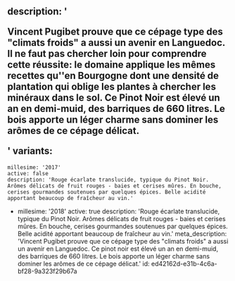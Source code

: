 description: '<p>Vincent Pugibet prouve que ce cépage type des "climats froids" a aussi un avenir en Languedoc. Il ne faut pas chercher loin pour comprendre cette réussite: le domaine applique les mêmes recettes qu''en Bourgogne dont une densité de plantation qui oblige les plantes à chercher les minéraux dans le sol. Ce Pinot Noir est élevé un an en demi-muid, des barriques de 660 litres. Le bois apporte un léger charme sans dominer les arômes de ce cépage délicat.</p>'
variants:
  -
    millesime: '2017'
    active: false
    description: 'Rouge écarlate translucide, typique du Pinot Noir. Arômes délicats de fruit rouges - baies et cerises mûres. En bouche, cerises gourmandes soutenues par quelques épices. Belle acidité apportant beaucoup de fraîcheur au vin.'
  -
    millesime: '2018'
    active: true
    description: 'Rouge écarlate translucide, typique du Pinot Noir. Arômes délicats de fruit rouges - baies et cerises mûres. En bouche, cerises gourmandes soutenues par quelques épices. Belle acidité apportant beaucoup de fraîcheur au vin.'
meta_description: 'Vincent Pugibet prouve que ce cépage type des "climats froids" a aussi un avenir en Languedoc. Ce pinot noir est élevé un an en demi-muid, des barriques de 660 litres. Le bois apporte un léger charme sans dominer les arômes de ce cépage délicat.'
id: ed42162d-e31b-4c6a-bf28-9a323f29b67a
